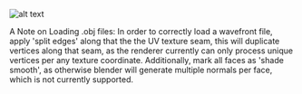 

![alt text](https://github.com/jimdox/black_box/blob/master/juno_engine/res/juno.png)

A Note on Loading .obj files:
In order to correctly load a wavefront file, apply 'split edges' along that the the UV texture seam, this will duplicate vertices along that seam, as the renderer currently can only process unique vertices per any texture coordinate. Additionally, mark all faces as 'shade smooth', as otherwise blender will generate multiple normals per face, which is not currently supported.

